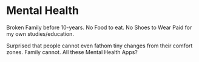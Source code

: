 # Mental Health

Broken Family before 10-years.
No Food to eat.
No Shoes to Wear
Paid for my own studies/education.

Surprised that people cannot even fathom tiny changes from their comfort zones.
Family cannot.
All these Mental Health Apps?